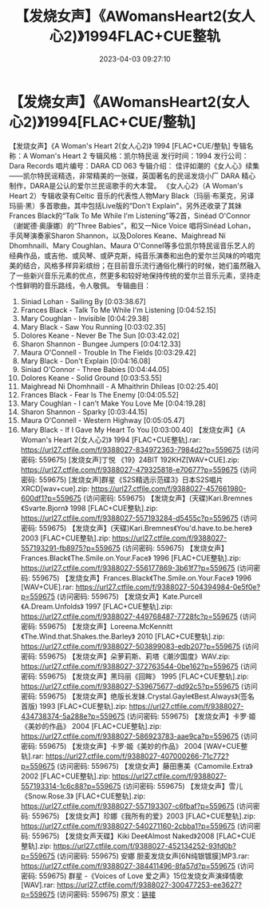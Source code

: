 ﻿---
title: 【发烧女声】《AWomansHeart2(女人心2)》1994FLAC+CUE整轨
date: 2023-04-03 09:27:10
categories: 外语音乐
tags: 外语音乐
---
# 【发烧女声】《AWomansHeart2(女人心2)》1994[FLAC+CUE/整轨]

【发烧女声】《A Woman's Heart 2(女人心2)》 1994
[FLAC+CUE/整轨]
专辑名称：A Woman's Heart 2
专辑风格：凯尔特民谣
发行时间：1994
发行公司：Dara Records
唱片编号：DARA CD 063
专辑介绍：
佳评如潮的《女人心》续集——凯尔特民谣精选，非常精美的一张碟，英国著名的民谣发烧小厂 DARA
精心制作，DARA是公认的爱尔兰民谣歌手的大本营。
《女人心2》（A Woman's Heart 2）专辑收录有Celtic 音乐的代表性人物Mary
Black（玛丽·布莱克，另译玛丽·黑）多首歌曲，其中包括Live版的“Don't Explain”，另外还收录了其妹Frances
Black的“Talk To Me While I'm Listening”等2首，Sinéad
O'Connor（谢妮德·奥康娜）的“Three Babies”，和又一Nice Voice 唱将Sinéad
Lohan，手风琴演奏家Sharon Shannon，以及Dolores Keane、Maighread Ní
Dhomhnaill、Mary Coughlan、Maura
O'Connel等多位凯尔特民谣音乐艺人的经典作品，或吉他、或风琴、或萨克斯，纯音乐演奏和出色的爱尔兰风味的吟唱完美的结合，风格多样异彩缤纷；在目前音乐流行通俗化横行的时候，她们虽然融入了一些新兴音乐元素的优点，然更多和较好地保持传统的爱尔兰音乐元素，坚持走个性鲜明的音乐路线，令人敬佩。
专辑曲目：
01. Siniad Lohan - Sailing By [0:03:38.67]
02. Frances Black - Talk To Me While I'm Listening
[0:04:52.15]
03. Mary Coughlan - Invisible [0:04:29.38]
04. Mary Black - Saw You Running [0:03:02.35]
05. Dolores Keane - Never Be The Sun [0:03:42.02]
06. Sharon Shannon - Bungee Jumpers [0:04:12.33]
07. Maura O'Connell - Trouble In The Fields [0:03:29.42]
08. Mary Black - Don't Explain [0:04:16.08]
09. Siniad O'Connor - Three Babies [0:04:44.05]
10. Dolores Keane - Solid Ground [0:03:53.55]
11. Maighread Ni Dhomhnaill - A Mhaithrin Dhileas
[0:02:25.40]
12. Frances Black - Fear Is The Enemy [0:04:05.52]
13. Mary Coughlan - I can't Make You Love Me [0:04:19.28]
14. Sharon Shannon - Sparky [0:03:44.15]
15. Maura O'Connell - Western Highway [0:05:05.47]
16. Mary Black - If I Gave My Heart To You [0:03:00.40]
【发烧女声】《A Woman's Heart 2(女人心2)》 1994 [FLAC+CUE整轨].rar: https://url27.ctfile.com/f/9388027-834972363-7984d2?p=559675
(访问密码: 559675)
[发烧女声]丁悦 《19》24BIT 192KHZ[WAV+CUE].zip: https://url27.ctfile.com/f/9388027-479325818-e70677?p=559675
(访问密码: 559675)
[发烧女声]群星《S2S精选示范碟3》日本S2S唱片 XRCD[wav+cue].zip: https://url27.ctfile.com/f/9388027-457661980-600df1?p=559675
(访问密码: 559675)
【发烧女声】(天碟)Kari.Bremnes《Svarte.Bjorn》 1998 [FLAC+CUE整轨].zip:
https://url27.ctfile.com/f/9388027-557193284-d5455c?p=559675
(访问密码: 559675)
【发烧女声】(天碟)Kari.Bremnes《You'd.have.to.be.here》 2003
[FLAC+CUE整轨].zip: https://url27.ctfile.com/f/9388027-557193291-fb8975?p=559675
(访问密码: 559675)
【发烧女声】Frances.Black《The.Smile.on.Your.Face》 1996
[FLAC+CUE整轨].zip: https://url27.ctfile.com/f/9388027-556177869-3b61f7?p=559675
(访问密码: 559675)
【发烧女声】Frances.Black《The.Smile.on.Your.Face》 1996 [WAV+CUE].rar:
https://url27.ctfile.com/f/9388027-504394984-0e5f0e?p=559675
(访问密码: 559675)
【发烧女声】Kate.Purcell《A.Dream.Unfolds》 1997 [FLAC+CUE整轨].zip:
https://url27.ctfile.com/f/9388027-449768487-7728fc?p=559675
(访问密码: 559675)
【发烧女声】Loreena.McKennitt《The.Wind.that.Shakes.the.Barley》 2010
[FLAC+CUE整轨].zip: https://url27.ctfile.com/f/9388027-503899083-edb207?p=559675
(访问密码: 559675)
【发烧女声】朵萝莉斯、莉塔《潮汐国度》WAV.zip: https://url27.ctfile.com/f/9388027-372763544-0be162?p=559675
(访问密码: 559675)
【发烧女声】黑玛丽《回眸》 1995 [FLAC+CUE整轨].zip: https://url27.ctfile.com/f/9388027-539675677-dd92c5?p=559675
(访问密码: 559675)
【发烧女声】绝版长发妹.Crystal.Gayle《Best.Always》(签名首版) 1993
[FLAC+CUE整轨].zip: https://url27.ctfile.com/f/9388027-434738374-5a288e?p=559675
(访问密码: 559675)
【发烧女声】卡罗·姬《美妙的作品》 2004 [FLAC+CUE整轨].zip: https://url27.ctfile.com/f/9388027-586923783-aae9ca?p=559675
(访问密码: 559675)
【发烧女声】卡罗·姬《美妙的作品》 2004 [WAV+CUE整轨].rar: https://url27.ctfile.com/f/9388027-407000266-71c772?p=559675
(访问密码: 559675)
【发烧女声】藤田惠美《Camomile.Extra》 2002 [FLAC+CUE整轨].zip: https://url27.ctfile.com/f/9388027-557193314-1c6c88?p=559675
(访问密码: 559675)
【发烧女声】雪儿《Snow.Rose.3》 [FLAC+CUE整轨].zip: https://url27.ctfile.com/f/9388027-557193307-c6fbaf?p=559675
(访问密码: 559675)
【发烧女声】珍娜《我所有的爱》2003 [FLAC+CUE整轨].zip: https://url27.ctfile.com/f/9388027-540271160-2cbba1?p=559675
(访问密码: 559675)
【发烧女声天碟】Kiki Dee《Almost Naked》2008 [FLAC+CUE整轨].zip: https://url27.ctfile.com/f/9388027-452134252-93fd0b?p=559675
(访问密码: 559675)
安娜 胆麦发烧女声[6N纯银镀膜]MP3.rar: https://url27.ctfile.com/f/9388027-384411496-8fa57d?p=559675
(访问密码: 559675)
群星 -《Voices of Love 爱之声》15位发烧女声演绎情歌[WAV].rar: https://url27.ctfile.com/f/9388027-300477253-ee3627?p=559675
(访问密码: 559675)
原文：[链接](https://blog.sina.com.cn/s/blog_1647c7e760103119u.html)